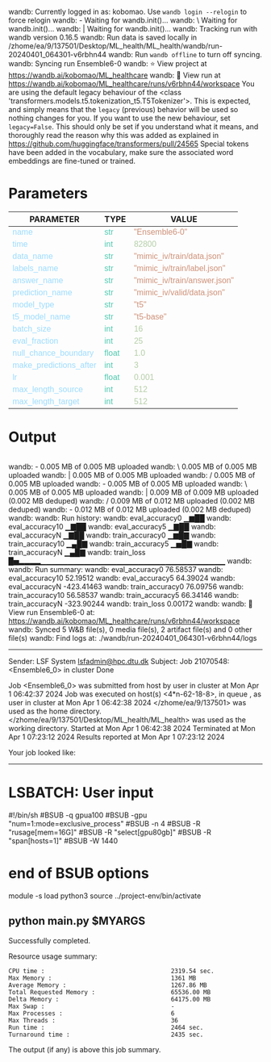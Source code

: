 wandb: Currently logged in as: kobomao. Use `wandb login --relogin` to force relogin
wandb: - Waiting for wandb.init()...wandb: \ Waiting for wandb.init()...wandb: | Waiting for wandb.init()...wandb: Tracking run with wandb version 0.16.5
wandb: Run data is saved locally in /zhome/ea/9/137501/Desktop/ML_health/ML_health/wandb/run-20240401_064301-v6rbhn44
wandb: Run `wandb offline` to turn off syncing.
wandb: Syncing run Ensemble6-0
wandb: ⭐️ View project at https://wandb.ai/kobomao/ML_healthcare
wandb: 🚀 View run at https://wandb.ai/kobomao/ML_healthcare/runs/v6rbhn44/workspace
You are using the default legacy behaviour of the <class 'transformers.models.t5.tokenization_t5.T5Tokenizer'>. This is expected, and simply means that the `legacy` (previous) behavior will be used so nothing changes for you. If you want to use the new behaviour, set `legacy=False`. This should only be set if you understand what it means, and thoroughly read the reason why this was added as explained in https://github.com/huggingface/transformers/pull/24565
Special tokens have been added in the vocabulary, make sure the associated word embeddings are fine-tuned or trained.

<style>
c { color: #9cdcfe; font-family: 'Verdana', sans-serif;} /* VARIABLE */
d { color: #4EC9B0; font-family: 'Verdana', sans-serif;} /* CLASS */
e { color: #569cd6; font-family: 'Verdana', sans-serif;} /* BOOL */
f { color: #b5cea8; font-family: 'Verdana', sans-serif;} /* NUMBERS */
j { color: #ce9178; font-family: 'Verdana', sans-serif;} /* STRING */
k { font-family: 'Verdana', sans-serif;} /* SYMBOLS */
</style>

# Parameters

| PARAMETER         | TYPE              | VALUE             |
|-------------------|-------------------|-------------------|
| <c>name</c>       | <d>str</d>        | <j>"Ensemble6-0"</j> |
| <c>time</c>       | <d>int</d>        | <f>82800</f>      |
| <c>data_name</c>  | <d>str</d>        | <j>"mimic_iv/train/data.json"</j> |
| <c>labels_name</c>| <d>str</d>        | <j>"mimic_iv/train/label.json"</j> |
| <c>answer_name</c>| <d>str</d>        | <j>"mimic_iv/train/answer.json"</j> |
| <c>prediction_name</c>| <d>str</d>        | <j>"mimic_iv/valid/data.json"</j> |
| <c>model_type</c> | <d>str</d>        | <j>"t5"</j>       |
| <c>t5_model_name</c>| <d>str</d>        | <j>"t5-base"</j>  |
| <c>batch_size</c> | <d>int</d>        | <f>16</f>         |
| <c>eval_fraction</c>| <d>int</d>        | <f>25</f>         |
| <c>null_chance_boundary</c>| <d>float</d>      | <f>1.0</f>        |
| <c>make_predictions_after</c>| <d>int</d>        | <f>3</f>          |
| <c>lr</c>         | <d>float</d>      | <f>0.001</f>      |
| <c>max_length_source</c>| <d>int</d>        | <f>512</f>        |
| <c>max_length_target</c>| <d>int</d>        | <f>512</f>        |

# Output

```
```
wandb: - 0.005 MB of 0.005 MB uploadedwandb: \ 0.005 MB of 0.005 MB uploadedwandb: | 0.005 MB of 0.005 MB uploadedwandb: / 0.005 MB of 0.005 MB uploadedwandb: - 0.005 MB of 0.005 MB uploadedwandb: \ 0.005 MB of 0.005 MB uploadedwandb: | 0.009 MB of 0.009 MB uploaded (0.002 MB deduped)wandb: / 0.009 MB of 0.012 MB uploaded (0.002 MB deduped)wandb: - 0.012 MB of 0.012 MB uploaded (0.002 MB deduped)wandb: 
wandb: Run history:
wandb:   eval_accuracy0 ▁▆██
wandb:  eval_accuracy10 ▁▇██
wandb:   eval_accuracy5 ▁▇██
wandb:   eval_accuracyN ▁▇██
wandb:  train_accuracy0 ▁▆█▇
wandb: train_accuracy10 ▁▄█▇
wandb:  train_accuracy5 ▁▅█▇
wandb:  train_accuracyN ▁▄█▇
wandb:       train_loss █▅▂▂▂▂▁▁▁▁▁▁▁▁▁▁▁▁▁▁▁▁▁▁▁▁▁▁▁▁▁▁▁▁▁▁▁▁▁▁
wandb: 
wandb: Run summary:
wandb:   eval_accuracy0 76.58537
wandb:  eval_accuracy10 52.19512
wandb:   eval_accuracy5 64.39024
wandb:   eval_accuracyN -423.41463
wandb:  train_accuracy0 76.09756
wandb: train_accuracy10 56.58537
wandb:  train_accuracy5 66.34146
wandb:  train_accuracyN -323.90244
wandb:       train_loss 0.00172
wandb: 
wandb: 🚀 View run Ensemble6-0 at: https://wandb.ai/kobomao/ML_healthcare/runs/v6rbhn44/workspace
wandb: Synced 5 W&B file(s), 0 media file(s), 2 artifact file(s) and 0 other file(s)
wandb: Find logs at: ./wandb/run-20240401_064301-v6rbhn44/logs

------------------------------------------------------------
Sender: LSF System <lsfadmin@hpc.dtu.dk>
Subject: Job 21070548: <Ensemble6_0> in cluster <dcc> Done

Job <Ensemble6_0> was submitted from host <n-62-30-1> by user <s183914> in cluster <dcc> at Mon Apr  1 06:42:37 2024
Job was executed on host(s) <4*n-62-18-8>, in queue <gpua100>, as user <s183914> in cluster <dcc> at Mon Apr  1 06:42:38 2024
</zhome/ea/9/137501> was used as the home directory.
</zhome/ea/9/137501/Desktop/ML_health/ML_health> was used as the working directory.
Started at Mon Apr  1 06:42:38 2024
Terminated at Mon Apr  1 07:23:12 2024
Results reported at Mon Apr  1 07:23:12 2024

Your job looked like:

------------------------------------------------------------
# LSBATCH: User input
#!/bin/sh
#BSUB -q gpua100
#BSUB -gpu "num=1:mode=exclusive_process"
#BSUB -n 4
#BSUB -R "rusage[mem=16G]"
#BSUB -R "select[gpu80gb]"
#BSUB -R "span[hosts=1]"
#BSUB -W 1440
# end of BSUB options
module -s load python3
source ../project-env/bin/activate

python main.py $MYARGS
------------------------------------------------------------

Successfully completed.

Resource usage summary:

    CPU time :                                   2319.54 sec.
    Max Memory :                                 1361 MB
    Average Memory :                             1267.86 MB
    Total Requested Memory :                     65536.00 MB
    Delta Memory :                               64175.00 MB
    Max Swap :                                   -
    Max Processes :                              6
    Max Threads :                                36
    Run time :                                   2464 sec.
    Turnaround time :                            2435 sec.

The output (if any) is above this job summary.

